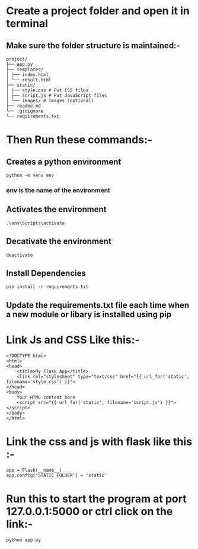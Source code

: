 # Create a project folder and open it in terminal

## Make sure the folder structure is maintained:-

    project/
    ├── app.py
    ├── templates/
    │ ├── index.html
    │ └── result.html
    ├── static/
    │ ├── style.css # Put CSS files
    │ ├── script.js # Put JavaScript files
    │ └── images/ # Images (optional)
    ├── readme.md
    └── .gitignore
    └── requirements.txt

# Then Run these commands:-

## Creates a python environment

    python -m venv env

### env is the name of the environment

## Activates the environment

    .\env\Scripts\activate

## Decativate the environment

    deactivate

## Install Dependencies

    pip install -r requirements.txt

## Update the requirements.txt file each time when a new module or libary is installed using pip

# Link Js and CSS Like this:-

    <!DOCTYPE html>
    <html>
    <head>
        <title>My Flask App</title>
        <link rel="stylesheet" type="text/css" href="{{ url_for('static', filename='style.css') }}">
    </head>
    <body>
        Your HTML content here
        <script src="{{ url_for('static', filename='script.js') }}"></script>
    </body>
    </html>

# Link the css and js with flask like this :-

    app = Flask(__name__)
    app.config['STATIC_FOLDER'] = 'static'

# Run this to start the program at port 127.0.0.1:5000 or ctrl click on the link:-

    python app.py
